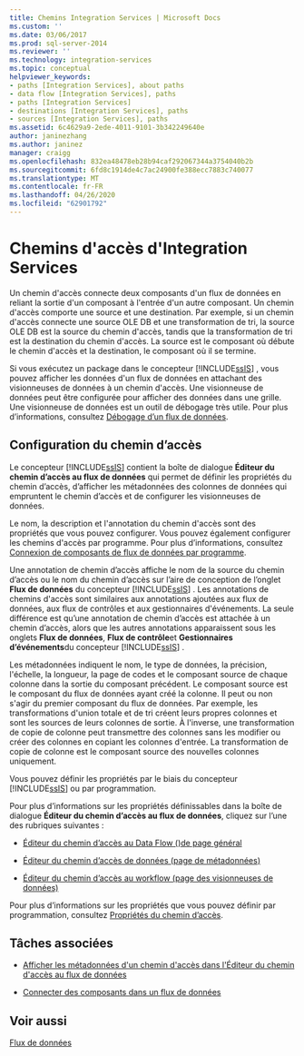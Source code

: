 ```yaml
---
title: Chemins Integration Services | Microsoft Docs
ms.custom: ''
ms.date: 03/06/2017
ms.prod: sql-server-2014
ms.reviewer: ''
ms.technology: integration-services
ms.topic: conceptual
helpviewer_keywords:
- paths [Integration Services], about paths
- data flow [Integration Services], paths
- paths [Integration Services]
- destinations [Integration Services], paths
- sources [Integration Services], paths
ms.assetid: 6c4629a9-2ede-4011-9101-3b342249640e
author: janinezhang
ms.author: janinez
manager: craigg
ms.openlocfilehash: 832ea48478eb28b94caf292067344a3754040b2b
ms.sourcegitcommit: 6fd8c1914de4c7ac24900fe388ecc7883c740077
ms.translationtype: MT
ms.contentlocale: fr-FR
ms.lasthandoff: 04/26/2020
ms.locfileid: "62901792"
---
```

# <a name="integration-services-paths"></a>Chemins d'accès d'Integration Services
  Un chemin d'accès connecte deux composants d'un flux de données en reliant la sortie d'un composant à l'entrée d'un autre composant. Un chemin d'accès comporte une source et une destination. Par exemple, si un chemin d'accès connecte une source OLE DB et une transformation de tri, la source OLE DB est la source du chemin d'accès, tandis que la transformation de tri est la destination du chemin d'accès. La source est le composant où débute le chemin d'accès et la destination, le composant où il se termine.  
  
 Si vous exécutez un package dans le concepteur [!INCLUDE[ssIS](../../includes/ssis-md.md)] , vous pouvez afficher les données d'un flux de données en attachant des visionneuses de données à un chemin d'accès. Une visionneuse de données peut être configurée pour afficher des données dans une grille. Une visionneuse de données est un outil de débogage très utile. Pour plus d’informations, consultez [Débogage d’un flux de données](../troubleshooting/debugging-data-flow.md).  
  
## <a name="configuration-of-the-path"></a>Configuration du chemin d’accès  
 Le concepteur [!INCLUDE[ssIS](../../includes/ssis-md.md)] contient la boîte de dialogue **Éditeur du chemin d’accès au flux de données** qui permet de définir les propriétés du chemin d’accès, d’afficher les métadonnées des colonnes de données qui empruntent le chemin d’accès et de configurer les visionneuses de données.  
  
 Le nom, la description et l'annotation du chemin d'accès sont des propriétés que vous pouvez configurer. Vous pouvez également configurer les chemins d'accès par programme. Pour plus d’informations, consultez [Connexion de composants de flux de données par programme](../building-packages-programmatically/connecting-data-flow-components-programmatically.md).  
  
 Une annotation de chemin d’accès affiche le nom de la source du chemin d’accès ou le nom du chemin d’accès sur l’aire de conception de l’onglet **Flux de données** du concepteur [!INCLUDE[ssIS](../../includes/ssis-md.md)] . Les annotations de chemins d'accès sont similaires aux annotations ajoutées aux flux de données, aux flux de contrôles et aux gestionnaires d'événements. La seule différence est qu’une annotation de chemin d’accès est attachée à un chemin d’accès, alors que les autres annotations apparaissent sous les onglets **Flux de données**, **Flux de contrôle**et **Gestionnaires d’événements**du concepteur [!INCLUDE[ssIS](../../includes/ssis-md.md)] .  
  
 Les métadonnées indiquent le nom, le type de données, la précision, l'échelle, la longueur, la page de codes et le composant source de chaque colonne dans la sortie du composant précédent. Le composant source est le composant du flux de données ayant créé la colonne. Il peut ou non s'agir du premier composant du flux de données. Par exemple, les transformations d'union totale et de tri créent leurs propres colonnes et sont les sources de leurs colonnes de sortie. À l'inverse, une transformation de copie de colonne peut transmettre des colonnes sans les modifier ou créer des colonnes en copiant les colonnes d'entrée. La transformation de copie de colonne est le composant source des nouvelles colonnes uniquement.  
  
 Vous pouvez définir les propriétés par le biais du concepteur [!INCLUDE[ssIS](../../includes/ssis-md.md)] ou par programmation.  
  
 Pour plus d’informations sur les propriétés définissables dans la boîte de dialogue **Éditeur du chemin d’accès au flux de données**, cliquez sur l’une des rubriques suivantes :  
  
-   [Éditeur du chemin d’accès au Data Flow &#40;&#41;de page général](../general-page-of-integration-services-designers-options.md)  
  
-   [Éditeur du chemin d’accès de données &#40;page de métadonnées&#41;](../data-flow-path-editor-metadata-page.md)  
  
-   [Éditeur du chemin d’accès au workflow &#40;page des visionneuses de données&#41;](../data-flow-path-editor-data-viewers-page.md)  
  
 Pour plus d’informations sur les propriétés que vous pouvez définir par programmation, consultez [Propriétés du chemin d’accès](../path-properties.md).  
  
## <a name="related-tasks"></a>Tâches associées  
  
-   [Afficher les métadonnées d'un chemin d'accès dans l'Éditeur du chemin d'accès au flux de données](../view-path-metadata-in-the-data-flow-path-editor.md)  
  
-   [Connecter des composants dans un flux de données](connect-components-in-a-data-flow.md)  
  
## <a name="see-also"></a>Voir aussi  
 [Flux de données](data-flow.md)  
  
  
